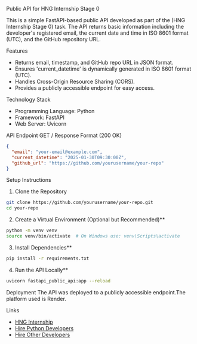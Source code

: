 Public API for HNG Internship Stage 0

This is a simple FastAPI-based public API developed as part of the (HNG Internship Stage 0) task. The API returns basic information including the developer's registered email, the current date and time in ISO 8601 format (UTC), and the GitHub repository URL.

Features
- Returns email, timestamp, and GitHub repo URL in JSON format.
- Ensures 'current_datetime' is dynamically generated in ISO 8601 format (UTC).
- Handles Cross-Origin Resource Sharing (CORS).
- Provides a publicly accessible endpoint for easy access.

Technology Stack
- Programming Language: Python
- Framework: FastAPI
- Web Server: Uvicorn

API Endpoint
GET /
Response Format (200 OK)
```json
{
  "email": "your-email@example.com",
  "current_datetime": "2025-01-30T09:30:00Z",
  "github_url": "https://github.com/yourusername/your-repo"
}
```

Setup Instructions
1. Clone the Repository
```sh
git clone https://github.com/yourusername/your-repo.git
cd your-repo
```

2. Create a Virtual Environment (Optional but Recommended)**
```sh
python -m venv venv
source venv/bin/activate  # On Windows use: venv\Scripts\activate
```

3. Install Dependencies**
```sh
pip install -r requirements.txt
```
4. Run the API Locally**
```sh
uvicorn fastapi_public_api:app --reload
```

Deployment
The API was deployed to a publicly accessible endpoint.The platform used  is Render.

Links
- [HNG Internship](https://hng.tech/)
- [Hire Python Developers](https://hng.tech/hire/python-developers)
- [Hire Other Developers](https://hng.tech/hire/)

